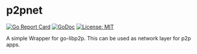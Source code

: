 # p2pnet

[![Go Report Card](https://goreportcard.com/badge/github.com/bnsh12/p2pnet)](https://goreportcard.com/report/github.com/bnsh12/p2pnet)  [![GoDoc](https://godoc.org/github.com/bnsh12/p2pnet?status.svg)](https://godoc.org/github.com/bnsh12/p2pnet)  [![License: MIT](https://img.shields.io/badge/License-MIT-yellow.svg)](https://opensource.org/licenses/MIT)

A simple Wrapper for go-libp2p. This can be used as network layer for p2p apps.

